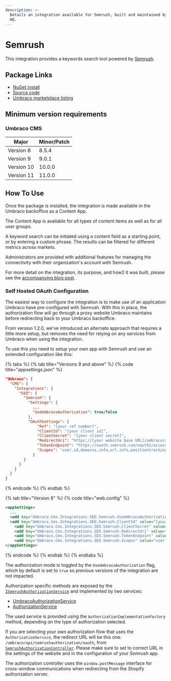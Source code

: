 ```yaml
---
description: >-
  Details an integration available for Semrush, built and maintained by Umbraco
  HQ.
---
```


# Semrush

This integration provides a keywords search tool powered by [Semrush](https://www.semrush.com/).

## Package Links

* [NuGet install](https://www.nuget.org/packages/Umbraco.Cms.Integrations.SEO.Semrush)
* [Source code](https://github.com/umbraco/Umbraco.Cms.Integrations/tree/main/src/Umbraco.Cms.Integrations.SEO.Semrush)
* [Umbraco marketplace listing](https://marketplace.umbraco.com/package/umbraco.cms.integrations.seo.semrush)

## Minimum version requirements

### Umbraco CMS

| Major      | Minor/Patch |
| ---------- | ----------- |
| Version 8  | 8.5.4       |
| Version 9  | 9.0.1       |
| Version 10 | 10.0.0      |
| Version 11 | 11.0.0      |

## How To Use

Once the package is installed, the integration is made available in the Umbraco backoffice as a Content App.

The Content App is available for all types of content items as well as for all user groups.

A keyword search can be initiated using a content field as a starting point, or by entering a custom phrase. The results can be filtered for different metrics across markets.

Administrators are provided with additional features for managing the connectivity with their organization's account with Semrush.

For more detail on the integration, its purpose, and how2 it was built, please see the [accompanying blog post](https://umbraco.com/blog/integrating-umbraco-cms-with-semrush/).

### Self Hosted OAuth Configuration
The easiest way to configure the integration is to make use of an application Umbraco have pre-configured with Semrush.  With this in place, the authorization flow will go through a proxy website Umbraco maintains before redirecting back to your Umbraco backoffice.

From version 1.2.0, we've introduced an alternate approach that requires a little more setup, but removes the need for relying on any services from Umbraco when using the integration.

To use this you need to setup your own app with Semrush and use an extended configuration like this:

{% tabs %}
{% tab title="Versions 9 and above" %}
{% code title="appsettings.json" %}
```json
"Umbraco": {
  "CMS": {
    "Integrations": {
      "SEO": {
        "Semrush": {
          "Settings": {
            ...
            "UseUmbracoAuthorization": true/false
          },
          "OAuthSettings": {
              "Ref": "[your ref number]",
              "ClientId": "[your client id]",
              "ClientSecret": "[your client secret]",
              "RedirectUri": "https://[your website base URL]/umbraco/api/semrushauthorization/oauth",
              "TokenEndpoint": "https://oauth.semrush.com/oauth2/access_token",
              "Scopes": "user.id,domains.info,url.info,positiontracking.info"
            }
        }
      }
    }
  }
}
```
{% endcode %}
{% endtab %}

{% tab title="Version 8" %}
{% code title="web.config" %}
```xml
<appSettings>
  ...
  <add key="Umbraco.Cms.Integrations.SEO.Semrush.UseUmbracoAuthorization" value="true/false" />
  <add key="Umbraco.Cms.Integrations.SEO.Semrush.ClientId" value="[your client id]" />
	<add key="Umbraco.Cms.Integrations.SEO.Semrush.ClientSecret" value="[your client secret]" />
	<add key="Umbraco.Cms.Integrations.SEO.Semrush.RedirectUri" value="https://[your website base URL]/umbraco/api/semrushauthorization/oauth" />
	<add key="Umbraco.Cms.Integrations.SEO.Semrush.TokenEndpoint" value="https://oauth.semrush.com/oauth2/access_token" />
	<add key="Umbraco.Cms.Integrations.SEO.Semrush.Scopes" value="user.id,domains.info,url.info,positiontracking.info" />
</appSettings>
```
{% endcode %}
{% endtab %}
{% endtabs %}

The authorization mode is toggled by the `UseUmbracoAuthorization` flag, which by default is set to `true` so previous versions of the integration are not impacted.

Authorization specific methods are exposed by the [`ISemrushAuthorizationService`](https://github.com/umbraco/Umbraco.Cms.Integrations/blob/main/src/Umbraco.Cms.Integrations.SEO.Semrush/Services/ISemrushAuthorizationService.cs) and implemented by two services:
- [UmbracoAuthorizationService](https://github.com/umbraco/Umbraco.Cms.Integrations/blob/main/src/Umbraco.Cms.Integrations.SEO.Semrush/Services/UmbracoAuthorizationService.cs)
- [AuthorizationService](https://github.com/umbraco/Umbraco.Cms.Integrations/blob/main/src/Umbraco.Cms.Integrations.SEO.Semrush/Services/AuthorizationService.cs)

The used service is provided using the `AuthorizationImplementationFactory` method, depending on the type of authorization selected.

If you are selecting your own authorization flow that uses the `AuthorizationService`, the redirect URL will be this one: `/umbraco/api/semrushauthorization/oauth`, from [`SemrushAuthorizationController`](https://github.com/umbraco/Umbraco.Cms.Integrations/blob/main/src/Umbraco.Cms.Integrations.SEO.Semrush/Controllers/SemrushAuthorizationController.cs). Please make sure to set to correct URL in the settings of the website and in the configuration of your _Semrush_ app.

The authorization controller uses the `window.postMessage` interface for cross-window communications when redirecting from the Shopify authorization server.
